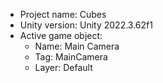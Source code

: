 <!-- UNITY CODE ASSIST INSTRUCTIONS START -->
- Project name: Cubes
- Unity version: Unity 2022.3.62f1
- Active game object:
  - Name: Main Camera
  - Tag: MainCamera
  - Layer: Default
<!-- UNITY CODE ASSIST INSTRUCTIONS END -->